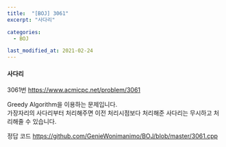 ```yaml
---
title:  "[BOJ] 3061"
excerpt: "사다리"

categories:
  - BOJ

last_modified_at: 2021-02-24
---
```


#### 사다리

3061번 <https://www.acmicpc.net/problem/3061>

Greedy Algorithm을 이용하는 문제입니다.<br>
가장자리의 사다리부터 처리해주면 이전 처리시점보다 처리해준 사다리는 무시하고 처리해줄 수 있습니다.

정답 코드 <https://github.com/GenieWonimanimo/BOJ/blob/master/3061.cpp>